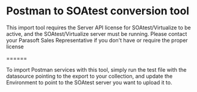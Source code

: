 # Postman to SOAtest conversion tool

This import tool requires the Server API license for SOAtest/Virtualize to be active, and the SOAtest/Virtualize server must be running. Please contact your Parasoft Sales Representative if you don't have or require the proper license


======

To import Postman services with this tool, simply run the test file with the datasource pointing to the export to your collection, and update the Environment to point to the SOAtest server you want to upload it to.
